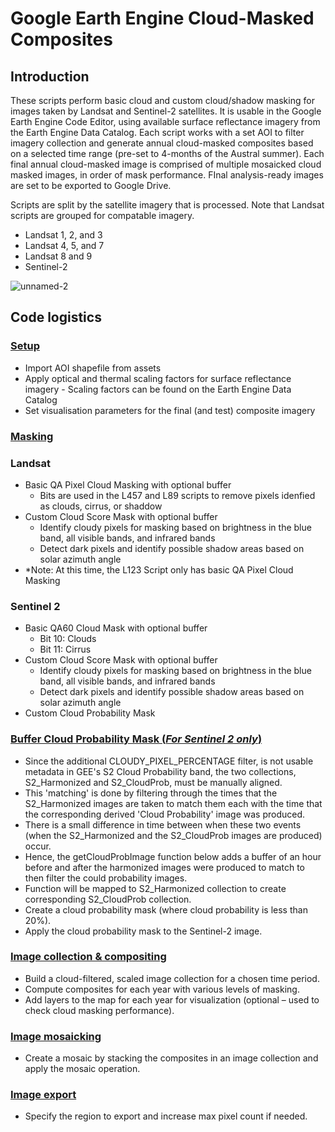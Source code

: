 # Google Earth Engine Cloud-Masked Composites

## **Introduction** 

These scripts perform basic cloud and custom cloud/shadow masking for images taken by Landsat and Sentinel-2 satellites. It is usable in the Google Earth Engine Code Editor, using available surface reflectance imagery from the Earth Engine Data Catalog. Each script works with a set AOI to filter imagery collection and generate annual cloud-masked composites based on a selected time range (pre-set to 4-months of the Austral summer). Each final annual cloud-masked image is comprised of multiple mosaicked cloud masked images, in order of mask performance. FInal analysis-ready images are set to be exported to Google Drive.

Scripts are split by the satellite imagery that is processed. Note that Landsat scripts are grouped for compatable imagery.
 - Landsat 1, 2, and 3
 - Landsat 4, 5, and 7
 - Landsat 8 and 9
 - Sentinel-2

![unnamed-2](https://github.com/user-attachments/assets/649afda4-e1e3-4e33-8f01-412fcc052173)



## **Code logistics**

### <ins> Setup </ins>	
  -	Import AOI shapefile from assets	
  -	Apply optical and thermal scaling factors for surface reflectance imagery
         -	Scaling factors can be found on the Earth Engine Data Catalog  	  
  -	Set visualisation parameters for the final (and test) composite imagery

### <ins> Masking </ins>	
### Landsat
- Basic QA Pixel Cloud Masking with optional buffer
    - Bits are used in the L457 and L89 scripts to remove pixels idenfied as clouds, cirrus, or shaddow
- Custom Cloud Score Mask with optional buffer
    -	Identify cloudy pixels for masking based on brightness in the blue band, all visible bands, and infrared bands
    -	Detect dark pixels and identify possible shadow areas based on solar azimuth angle 
- *Note: At this time, the L123 Script only has basic QA Pixel Cloud Masking
### Sentinel 2
  - Basic QA60 Cloud Mask with optional buffer
       -	Bit 10: Clouds
       -	Bit 11: Cirrus
  -	Custom Cloud Score Mask with optional buffer
       -	Identify cloudy pixels for masking based on brightness in the blue band, all visible bands, and infrared bands
       -	Detect dark pixels and identify possible shadow areas based on solar azimuth angle 
  -	Custom Cloud Probability Mask

### <ins> Buffer Cloud Probability Mask (_For Sentinel 2 only_) </ins>	
  -	Since the additional CLOUDY_PIXEL_PERCENTAGE filter, is not usable metadata in GEE's S2 Cloud Probability band, the two collections, S2_Harmonized and S2_CloudProb, must be manually aligned.
  -	This 'matching' is done by filtering through the times that the S2_Harmonized images are taken to match them each with the time that the corresponding derived 'Cloud Probability' image was produced.
  -	There is a small difference in time between when these two events (when the S2_Harmonized and the S2_CloudProb images are produced) occur.
  -	Hence, the getCloudProbImage function below adds a buffer of an hour before and after the harmonized images were produced to match to then filter the could probability images.
  -	Function will be mapped to S2_Harmonized collection to create corresponding S2_CloudProb collection. 
  -	Create a cloud probability mask (where cloud probability is less than 20%).
  -	Apply the cloud probability mask to the Sentinel-2 image.

### <ins> Image collection & compositing </ins>	
  -	Build a cloud-filtered, scaled image collection for a chosen time period. 
  -	Compute composites for each year with various levels of masking. 
  -	Add layers to the map for each year for visualization (optional – used to check cloud masking performance).

### <ins> Image mosaicking </ins>	
  -	Create a mosaic by stacking the composites in an image collection and apply the mosaic operation. 

### <ins> Image export </ins>	
  -	Specify the region to export and increase max pixel count if needed. 
